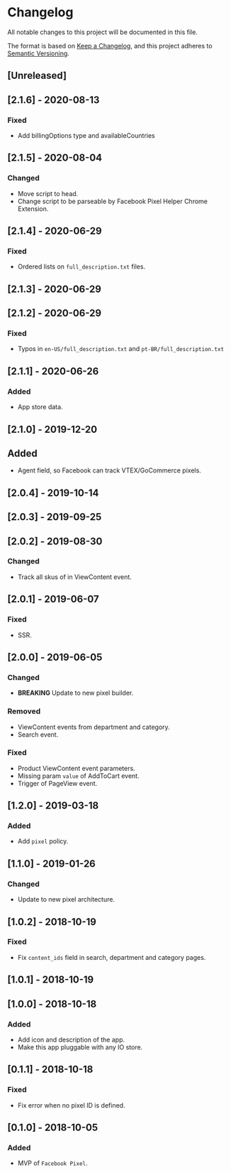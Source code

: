 # Changelog

All notable changes to this project will be documented in this file.

The format is based on [Keep a Changelog](https://keepachangelog.com/en/1.0.0/),
and this project adheres to [Semantic Versioning](https://semver.org/spec/v2.0.0.html).

## [Unreleased]

## [2.1.6] - 2020-08-13

### Fixed
- Add billingOptions type and availableCountries

## [2.1.5] - 2020-08-04
### Changed
- Move script to head.
- Change script to be parseable by Facebook Pixel Helper Chrome Extension.

## [2.1.4] - 2020-06-29
### Fixed
- Ordered lists on `full_description.txt` files.

## [2.1.3] - 2020-06-29

## [2.1.2] - 2020-06-29

### Fixed

- Typos in `en-US/full_description.txt` and `pt-BR/full_description.txt`

## [2.1.1] - 2020-06-26

### Added

- App store data.

## [2.1.0] - 2019-12-20

## Added

- Agent field, so Facebook can track VTEX/GoCommerce pixels.

## [2.0.4] - 2019-10-14

## [2.0.3] - 2019-09-25

## [2.0.2] - 2019-08-30

### Changed

- Track all skus of in ViewContent event.

## [2.0.1] - 2019-06-07

### Fixed

- SSR.

## [2.0.0] - 2019-06-05

### Changed

- **BREAKING** Update to new pixel builder.

### Removed

- ViewContent events from department and category.
- Search event.

### Fixed

- Product ViewContent event parameters.
- Missing param `value` of AddToCart event.
- Trigger of PageView event.

## [1.2.0] - 2019-03-18

### Added

- Add `pixel` policy.

## [1.1.0] - 2019-01-26

### Changed

- Update to new pixel architecture.

## [1.0.2] - 2018-10-19

### Fixed

- Fix `content_ids` field in search, department and category pages.

## [1.0.1] - 2018-10-19

## [1.0.0] - 2018-10-18

### Added

- Add icon and description of the app.
- Make this app pluggable with any IO store.

## [0.1.1] - 2018-10-18

### Fixed

- Fix error when no pixel ID is defined.

## [0.1.0] - 2018-10-05

### Added

- MVP of `Facebook Pixel`.
